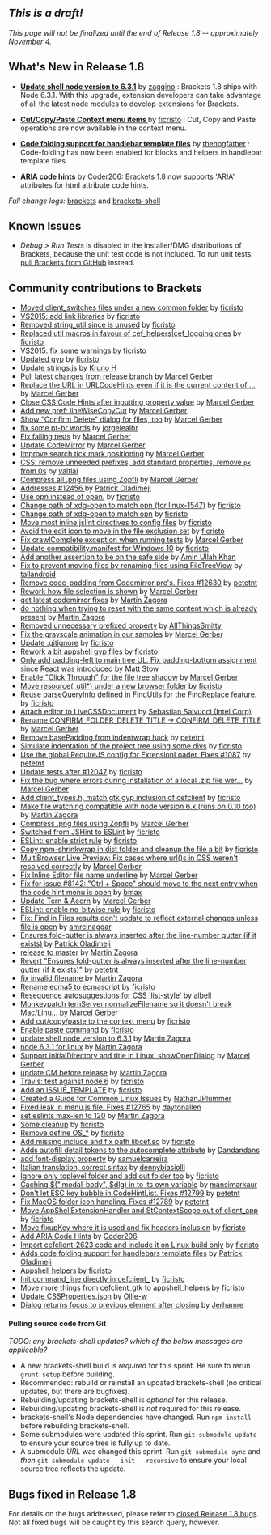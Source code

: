 _This is a draft!_
--------------------
_This page will not be finalized until the end of Release 1.8 -- approximately November 4._

What's New in Release 1.8
-------------------------

*  **[Update shell node version to 6.3.1](https://github.com/adobe/brackets-shell/pull/543)** by [zaggino](https://github.com/zaggino) : Brackets 1.8 ships with Node 6.3.1. With this upgrade, extension developers can take advantage of all the latest node modules to develop extensions for Brackets.

* **[Cut/Copy/Paste Context menu items ](https://github.com/adobe/brackets/pull/12674)** by [ficristo](https://github.com/ficristo) : Cut, Copy and Paste operations are now available in the context menu.

* **[Code folding support for handlebar template files](https://github.com/adobe/brackets/pull/12675)** by [thehogfather](https://github.com/thehogfather) : Code-folding has now been enabled for blocks and helpers in handlebar template files.

* **[ARIA code hints](https://github.com/adobe/brackets/pull/12471)** by [Coder206](https://github.com/Coder206): Brackets 1.8 now supports 'ARIA' attributes for html attribute code hints.


_Full change logs:_ [brackets](https://github.com/adobe/brackets/compare/release-1.7...release-1.8#commits_bucket) and [brackets-shell](https://github.com/adobe/brackets-shell/compare/release-1.7...release-1.8#commits_bucket)



Known Issues
------------
* _Debug > Run Tests_ is disabled in the installer/DMG distributions of Brackets, because the unit test code is not included. To run unit tests, [pull Brackets from GitHub](https://github.com/adobe/brackets/wiki/How-to-Hack-on-Brackets#wiki-getcode) instead.


Community contributions to Brackets
-----------------------------------
* [Moved client_switches files under a new common folder](https://github.com/adobe/brackets-shell/pull/559) by [ficristo](https://github.com/ficristo)
* [VS2015: add link libraries](https://github.com/adobe/brackets-shell/pull/552) by [ficristo](https://github.com/ficristo)
* [Removed string_util since is unused](https://github.com/adobe/brackets-shell/pull/556) by [ficristo](https://github.com/ficristo)
* [Replaced util macros in favour of cef_helpers|cef_logging ones](https://github.com/adobe/brackets-shell/pull/557) by [ficristo](https://github.com/ficristo)
* [VS2015: fix some warnings](https://github.com/adobe/brackets-shell/pull/549) by [ficristo](https://github.com/ficristo)
* [Updated gyp](https://github.com/adobe/brackets-shell/pull/546) by [ficristo](https://github.com/ficristo)
* [Update strings.js](https://github.com/adobe/brackets/pull/12523) by [Kruno H](https://github.com/diomed)
* [Pull latest changes from release branch](https://github.com/adobe/brackets/pull/12563) by [Marcel Gerber](https://github.com/MarcelGerber)
* [Replace the URL in URLCodeHints even if it is the current content of …](https://github.com/adobe/brackets/pull/11284) by [Marcel Gerber](https://github.com/MarcelGerber)
* [Close CSS Code Hints after inputting property value](https://github.com/adobe/brackets/pull/10524) by [Marcel Gerber](https://github.com/MarcelGerber)
* [Add new pref: lineWiseCopyCut](https://github.com/adobe/brackets/pull/11706) by [Marcel Gerber](https://github.com/MarcelGerber)
* [Show "Confirm Delete" dialog for files, too](https://github.com/adobe/brackets/pull/10258) by [Marcel Gerber](https://github.com/MarcelGerber)
* [fix some pt-br words](https://github.com/adobe/brackets/pull/12582) by [jorgelealbr](https://github.com/jorgelealbr)
* [Fix failing tests](https://github.com/adobe/brackets/pull/12615) by [Marcel Gerber](https://github.com/MarcelGerber)
* [Update CodeMirror](https://github.com/adobe/brackets/pull/12613) by [Marcel Gerber](https://github.com/MarcelGerber)
* [Improve search tick mark positioning](https://github.com/adobe/brackets/pull/11293) by [Marcel Gerber](https://github.com/MarcelGerber)
* [CSS: remove unneeded prefixes, add standard properties, remove `px` from 0s](https://github.com/adobe/brackets/pull/12648) by [valtlai](https://github.com/valtlai)
* [Compress all .png files using Zopfli](https://github.com/adobe/brackets/pull/12628) by [Marcel Gerber](https://github.com/MarcelGerber)
* [Addresses #12456 ](https://github.com/adobe/brackets/pull/12521) by [Patrick Oladimeji](https://github.com/thehogfather)
* [Use opn instead of open.](https://github.com/adobe/brackets/pull/12641) by [ficristo](https://github.com/ficristo)
* [Change path of xdg-open to match opn (for linux-1547)](https://github.com/adobe/brackets-shell/pull/564) by [ficristo](https://github.com/ficristo)
* [Change path of xdg-open to match opn](https://github.com/adobe/brackets-shell/pull/563) by [ficristo](https://github.com/ficristo)
* [Move most inline jslint directives to config files](https://github.com/adobe/brackets/pull/12661) by [ficristo](https://github.com/ficristo)
* [Avoid the edit icon to move in the file exclusion set](https://github.com/adobe/brackets/pull/12671) by [ficristo](https://github.com/ficristo)
* [Fix crawlComplete exception when running tests](https://github.com/adobe/brackets/pull/12659) by [Marcel Gerber](https://github.com/MarcelGerber)
* [Update compatibility.manifest for Windows 10](https://github.com/adobe/brackets-shell/pull/566) by [ficristo](https://github.com/ficristo)
* [Add another assertion to be on the safe side](https://github.com/adobe/brackets/pull/12676) by [Amin Ullah Khan](https://github.com/sprintr)
* [Fix to prevent moving files by renaming files using FileTreeView](https://github.com/adobe/brackets/pull/11862) by [tallandroid](https://github.com/tallandroid)
* [Remove code-padding from Codemirror pre's. Fixes #12630](https://github.com/adobe/brackets/pull/12635) by [petetnt](https://github.com/petetnt)
* [Rework how file selection is shown](https://github.com/adobe/brackets/pull/12636) by [Marcel Gerber](https://github.com/MarcelGerber)
* [get latest codemirror fixes](https://github.com/adobe/brackets/pull/12679) by [Martin Zagora](https://github.com/zaggino)
* [do nothing when trying to reset with the same content which is already present](https://github.com/adobe/brackets/pull/12681) by [Martin Zagora](https://github.com/zaggino)
* [Removed unnecessary prefixed property](https://github.com/adobe/brackets/pull/12533) by [AllThingsSmitty](https://github.com/AllThingsSmitty)
* [Fix the grayscale animation in our samples](https://github.com/adobe/brackets/pull/12683) by [Marcel Gerber](https://github.com/MarcelGerber)
* [Update .gitignore](https://github.com/adobe/brackets-shell/pull/569) by [ficristo](https://github.com/ficristo)
* [Rework a bit appshell gyp files](https://github.com/adobe/brackets-shell/pull/561) by [ficristo](https://github.com/ficristo)
* [Only add padding-left to main tree UL. Fix padding-bottom assignment since React was introduced](https://github.com/adobe/brackets/pull/11717) by [Matt Stow](https://github.com/stowball)
* [Enable "Click Through" for the file tree shadow](https://github.com/adobe/brackets/pull/12685) by [Marcel Gerber](https://github.com/MarcelGerber)
* [Move resource(_util*) under a new browser folder](https://github.com/adobe/brackets-shell/pull/570) by [ficristo](https://github.com/ficristo)
* [Reuse parseQueryInfo defined in FindUtils for the FindReplace feature.](https://github.com/adobe/brackets/pull/12027) by [ficristo](https://github.com/ficristo)
* [Attach editor to LiveCSSDocument](https://github.com/adobe/brackets/pull/10522) by [Sebastian Salvucci (Intel Corp)](https://github.com/sebaslv)
* [Rename CONFIRM_FOLDER_DELETE_TITLE -> CONFIRM_DELETE_TITLE](https://github.com/adobe/brackets/pull/12693) by [Marcel Gerber](https://github.com/MarcelGerber)
* [Remove basePadding from indentwrap hack](https://github.com/adobe/brackets/pull/12110) by [petetnt](https://github.com/petetnt)
* [Simulate indentation of the project tree using some divs](https://github.com/adobe/brackets/pull/12047) by [ficristo](https://github.com/ficristo)
* [Use the global RequireJS config for ExtensionLoader. Fixes #1087](https://github.com/adobe/brackets/pull/12041) by [petetnt](https://github.com/petetnt)
* [Update tests after #12047](https://github.com/adobe/brackets/pull/12700) by [ficristo](https://github.com/ficristo)
* [Fix the bug where errors during installation of a local .zip file wer…](https://github.com/adobe/brackets/pull/12702) by [Marcel Gerber](https://github.com/MarcelGerber)
* [Add client_types.h, match gtk gyp inclusion of cefclient](https://github.com/adobe/brackets-shell/pull/571) by [ficristo](https://github.com/ficristo)
* [Make file watching compatible with node version 6.x (runs on 0.10 too)](https://github.com/adobe/brackets/pull/12647) by [Martin Zagora](https://github.com/zaggino)
* [Compress .png files using Zopfli](https://github.com/adobe/brackets-shell/pull/565) by [Marcel Gerber](https://github.com/MarcelGerber)
* [Switched from JSHint to ESLint](https://github.com/adobe/brackets-shell/pull/542) by [ficristo](https://github.com/ficristo)
* [ESLint: enable strict rule](https://github.com/adobe/brackets/pull/12718) by [ficristo](https://github.com/ficristo)
* [Copy npm-shrinkwrap in dist folder and cleanup the file a bit](https://github.com/adobe/brackets/pull/12717) by [ficristo](https://github.com/ficristo)
* [MultiBrowser Live Preview: Fix cases where url()s in CSS weren't resolved correctly](https://github.com/adobe/brackets/pull/12705) by [Marcel Gerber](https://github.com/MarcelGerber)
* [Fix Inline Editor file name underline](https://github.com/adobe/brackets/pull/12701) by [Marcel Gerber](https://github.com/MarcelGerber)
* [Fix for issue #8142: "Ctrl + Space" should move to the next entry when the code hint menu is open](https://github.com/adobe/brackets/pull/12251) by [bmax](https://github.com/bmax)
* [Update Tern & Acorn](https://github.com/adobe/brackets/pull/11569) by [Marcel Gerber](https://github.com/MarcelGerber)
* [ESLint: enable no-bitwise rule](https://github.com/adobe/brackets/pull/12719) by [ficristo](https://github.com/ficristo)
* [Fix: Find in Files results don't update to reflect external changes unless file is open](https://github.com/adobe/brackets/pull/11602) by [amrelnaggar](https://github.com/amrelnaggar)
* [Ensures fold-gutter is always inserted after the line-number gutter (if it exists)](https://github.com/adobe/brackets/pull/12673) by [Patrick Oladimeji](https://github.com/thehogfather)
* [release to master](https://github.com/adobe/brackets-shell/pull/573) by [Martin Zagora](https://github.com/zaggino)
* [Revert "Ensures fold-gutter is always inserted after the line-number gutter (if it exists)"](https://github.com/adobe/brackets/pull/12727) by [petetnt](https://github.com/petetnt)
* [fix invalid filename ](https://github.com/adobe/brackets/pull/12732) by [Martin Zagora](https://github.com/zaggino)
* [Rename ecma5 to ecmascript](https://github.com/adobe/brackets/pull/12736) by [ficristo](https://github.com/ficristo)
* [Resequence autosuggestions for CSS  'list-style'](https://github.com/adobe/brackets/pull/12738) by [albell](https://github.com/albell)
* [Monkeypatch ternServer.normalizeFilename so it doesn't break Mac/Linu…](https://github.com/adobe/brackets/pull/12734) by [Marcel Gerber](https://github.com/MarcelGerber)
* [Add cut/copy/paste to the context menu](https://github.com/adobe/brackets/pull/12674) by [ficristo](https://github.com/ficristo)
* [Enable paste command](https://github.com/adobe/brackets-shell/pull/567) by [ficristo](https://github.com/ficristo)
* [update shell node version to 6.3.1](https://github.com/adobe/brackets-shell/pull/543) by [Martin Zagora](https://github.com/zaggino)
* [node 6.3.1 for linux](https://github.com/adobe/brackets-shell/pull/574) by [Martin Zagora](https://github.com/zaggino)
* [Support initialDirectory and title in Linux' showOpenDialog](https://github.com/adobe/brackets-shell/pull/575) by [Marcel Gerber](https://github.com/MarcelGerber)
* [update CM before release](https://github.com/adobe/brackets/pull/12753) by [Martin Zagora](https://github.com/zaggino)
* [Travis: test against node 6](https://github.com/adobe/brackets/pull/12755) by [ficristo](https://github.com/ficristo)
* [Add an ISSUE_TEMPLATE](https://github.com/adobe/brackets/pull/12737) by [ficristo](https://github.com/ficristo)
* [Created a Guide for Common Linux Issues](https://github.com/adobe/brackets/pull/12761) by [NathanJPlummer](https://github.com/NathanJPlummer)
* [Fixed leak in menu.js file. Fixes #12765](https://github.com/adobe/brackets/pull/12767) by [daytonallen](https://github.com/daytonallen)
* [set eslints max-len to 120](https://github.com/adobe/brackets/pull/12780) by [Martin Zagora](https://github.com/zaggino)
* [Some cleanup](https://github.com/adobe/brackets-shell/pull/576) by [ficristo](https://github.com/ficristo)
* [Remove define OS_*](https://github.com/adobe/brackets-shell/pull/577) by [ficristo](https://github.com/ficristo)
* [Add missing include and fix path libcef.so](https://github.com/adobe/brackets-shell/pull/578) by [ficristo](https://github.com/ficristo)
* [Adds autofill detail tokens to the autocomplete attribute](https://github.com/adobe/brackets/pull/12721) by [Dandandans](https://github.com/Dandandans)
* [add font-display property](https://github.com/adobe/brackets/pull/12785) by [samuelcarreira](https://github.com/samuelcarreira)
* [Italian translation, correct sintax](https://github.com/adobe/brackets/pull/12800) by [dennybiasiolli](https://github.com/dennybiasiolli)
* [Ignore only toplevel folder and add out folder too](https://github.com/adobe/brackets-shell/pull/580) by [ficristo](https://github.com/ficristo)
* [ Caching $(".modal-body", $dlg) in to its own variable](https://github.com/adobe/brackets/pull/12805) by [mansimarkaur](https://github.com/mansimarkaur)
* [Don't let ESC key bubble in CodeHintList. Fixes #12799](https://github.com/adobe/brackets/pull/12802) by [petetnt](https://github.com/petetnt)
* [Fix MacOS folder icon handling. Fixes #12789](https://github.com/adobe/brackets/pull/12807) by [petetnt](https://github.com/petetnt)
* [Move AppShellExtensionHandler and StContextScope out of client_app](https://github.com/adobe/brackets-shell/pull/581) by [ficristo](https://github.com/ficristo)
* [Move fixupKey where it is used and fix headers inclusion](https://github.com/adobe/brackets-shell/pull/583) by [ficristo](https://github.com/ficristo)
* [Add ARIA Code Hints](https://github.com/adobe/brackets/pull/12471) by [Coder206](https://github.com/Coder206)
* [Import cefclient-2623 code and include it on Linux build only](https://github.com/adobe/brackets-shell/pull/584) by [ficristo](https://github.com/ficristo)
* [Adds code folding support for handlebars template files](https://github.com/adobe/brackets/pull/12675) by [Patrick Oladimeji](https://github.com/thehogfather)
* [Appshell helpers](https://github.com/adobe/brackets-shell/pull/585) by [ficristo](https://github.com/ficristo)
* [Init command_line directly in cefclient_<platform>](https://github.com/adobe/brackets-shell/pull/586) by [ficristo](https://github.com/ficristo)
* [Move more things from cefclient_gtk to appshell_helpers](https://github.com/adobe/brackets-shell/pull/588) by [ficristo](https://github.com/ficristo)
* [Update CSSProperties.json](https://github.com/adobe/brackets/pull/12822) by [Ollie-w](https://github.com/Ollie-w)
* [Dialog returns focus to previous element after closing](https://github.com/adobe/brackets/pull/12824) by [Jerhamre](https://github.com/Jerhamre)

#### Pulling source code from Git
_TODO: any brackets-shell updates? which of the below messages are applicable?_

* A new brackets-shell build is _required_ for this sprint. Be sure to rerun `grunt setup` before building.
* Recommended: rebuild or reinstall an updated brackets-shell (no critical updates, but there are bugfixes).
* Rebuilding/updating brackets-shell is _optional_ for this release.
* Rebuilding/updating brackets-shell is _not_ required for this release.
* brackets-shell's Node dependencies have changed. Run `npm install` before rebuilding brackets-shell.
* Some submodules were updated this sprint. Run `git submodule update` to ensure your source tree is fully up to date.
* A submodule _URL_ was changed this sprint. Run `git submodule sync` and _then_ `git submodule update --init --recursive` to ensure your local source tree reflects the update.


Bugs fixed in Release 1.8
-------------------------
For details on the bugs addressed, please refer to [closed Release 1.8 bugs](https://github.com/adobe/brackets/issues?q=is%3Aclosed+milestone%3A%22Release+1.8%22). Not all fixed bugs will be caught by this search query, however.